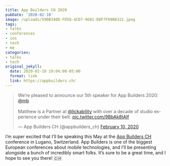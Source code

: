 ```yaml
---
title: App Builders CH 2020
pubDate: '2020-02-10'
image: /uploads/590B340D-FD58-4CD7-9681-D8F7F69B6321.jpeg
tags:
- talks
- conferences
- ios
- tech
- me
categories:
- talks
- tech
original_jekyll:
  date: 2020-02-10 19:04:00-05:00
  format: link
  link: https://appbuilders.ch/
---
```


<blockquote class="twitter-tweet"><p lang="en" dir="ltr">We’re pleased to announce our 5th speaker for App Builders 2020: <a href="https://twitter.com/mb?ref_src=twsrc%5Etfw">@mb</a><br><br>Matthew is a Partner at <a href="https://twitter.com/lickability?ref_src=twsrc%5Etfw">@lickability</a> with over a decade of studio experience under their belt. <a href="https://t.co/9BbAk8tAlf">pic.twitter.com/9BbAk8tAlf</a></p>&mdash; App Builders CH (@appbuilders_ch) <a href="https://twitter.com/appbuilders_ch/status/1226881702087274499?ref_src=twsrc%5Etfw">February 10, 2020</a></blockquote> <script async src="https://platform.twitter.com/widgets.js" charset="utf-8"></script>

I’m super excited that I’ll be speaking this May at the [App Builders CH](https://appbuilders.ch/) conference in Lugano, Switzerland. App Builders is one of the biggest European conferences about mobile technologies, and I’ll be presenting alongside a bunch of incredibly smart folks. It’s sure to be a great time, and I hope to see you there! 🇨🇭
